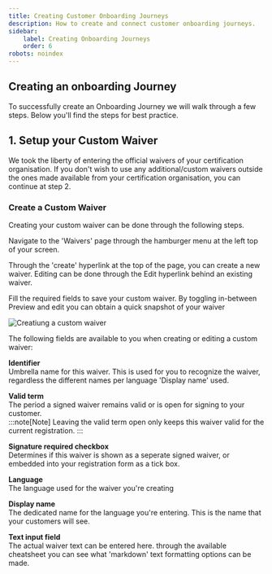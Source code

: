 ```yaml
---
title: Creating Customer Onboarding Journeys
description: How to create and connect customer onboarding journeys.
sidebar:
    label: Creating Onboarding Journeys
    order: 6
robots: noindex
---
```


## Creating an onboarding Journey
To successfully create an Onboarding Journey we will walk through a few steps. Below you'll find the steps for best practice.
<!-- 1. **1.** Setup your Custom Waivers
2. **2.** Set out the different journeys (and customize registration forms)
3. **3.** Connect the desired waivers to each Journey  -->

## 1. Setup your Custom Waiver
We took the liberty of entering the official waivers of your certification organisation. If you don't wish to use any additional/custom waivers outside the ones made available from your certification organisation, you can continue at step 2. 

### Create a Custom Waiver
Creating your custom waiver can be done through the following steps.  

<div class="text-grid">
  <div class="text-item">
    <p>Navigate to the 'Waivers' page through the hamburger menu at the left top of your screen.</p>
  </div>
  <div class="text-item">
    <p>Through the 'create' hyperlink at the top of the page, you can create a new waiver. Editing can be done through the Edit hyperlink behind an existing waiver.</p>
  </div>
  <div class="text-item">
    <p>Fill the required fields to save your custom waiver. By toggling in-between Preview and edit you can obtain a quick snapshot of your waiver</p>
  </div>
</div>

<div class="image-container">
  <img src="/images/creating_a_custom_waiver.png" alt="Creatiung a custom waiver">
</div>

The following fields are available to you when creating or editing a custom waiver: </br>

**Identifier**</br>
Umbrella name for this waiver. This is used for you to recognize the waiver, regardless the different names per language 'Display name' used.</br>

**Valid term**</br>
The period a signed waiver remains valid or is open for signing to your customer. </br>
  :::note[Note]
  Leaving the valid term open only keeps this waiver valid for the current registration.
  :::

**Signature required checkbox** </br>
Determines if this waiver is shown as a seperate signed waiver, or embedded into your registration form as a tick box.</br> 

**Language**</br>
The language used for the waiver you're creating</br>

**Display name** </br>
The dedicated name for the language you're entering. This is the name that your customers will see.</br>

**Text input field** </br>
The actual waiver text can be entered here. through the available cheatsheet you can see what 'markdown' text formatting options can be made.</br>
</div>

